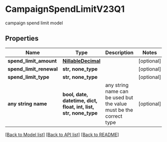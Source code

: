 # CampaignSpendLimitV23Q1

campaign spend limit model

## Properties
Name | Type | Description | Notes
------------ | ------------- | ------------- | -------------
**spend_limit_amount** | [**NillableDecimal**](NillableDecimal.md) |  | [optional] 
**spend_limit_renewal** | **str, none_type** |  | [optional] 
**spend_limit_type** | **str, none_type** |  | [optional] 
**any string name** | **bool, date, datetime, dict, float, int, list, str, none_type** | any string name can be used but the value must be the correct type | [optional]

[[Back to Model list]](../README.md#documentation-for-models) [[Back to API list]](../README.md#documentation-for-api-endpoints) [[Back to README]](../README.md)


